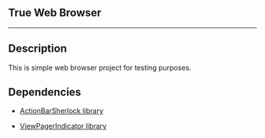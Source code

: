 ## True Web Browser ##
----------

Description
-------
This is simple web browser project for testing purposes. 

Dependencies
-------
- [ActionBarSherlock library][1]

- [ViewPagerIndicator library][2]


  [1]: http://actionbarsherlock.com
  [2]: http://viewpagerindicator.com/
